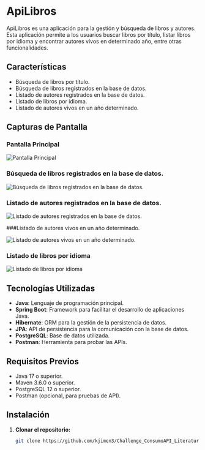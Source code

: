 # ApiLibros

ApiLibros es una aplicación para la gestión y búsqueda de libros y autores. 
Esta aplicación permite a los usuarios buscar libros por título, listar libros por idioma y encontrar autores vivos en determinado año, entre otras funcionalidades.

## Características

- Búsqueda de libros por título.
- Búsqueda de libros registrados en la base de datos.
- Listado de autores registrados en la base de datos.
- Listado de libros por idioma.
- Listado de autores vivos en un año determinado.

## Capturas de Pantalla

### Pantalla Principal

![Pantalla Principal](![image](https://github.com/kjimen3/Challenge_ConsumoAPI_Literatura/assets/93230698/4a75b5aa-cd21-4419-9a2f-d1c52d40fbc7))

### Búsqueda de libros registrados en la base de datos.

![Búsqueda de libros registrados en la base de datos.](![image](https://github.com/kjimen3/Challenge_ConsumoAPI_Literatura/assets/93230698/9cc3e126-bd1a-42a6-9ba0-4cfdafcd7e5f))

### Listado de autores registrados en la base de datos.

![Listado de autores registrados en la base de datos.](![image](https://github.com/kjimen3/Challenge_ConsumoAPI_Literatura/assets/93230698/2191c4e9-e7ce-4814-bd3a-dc5a49962ccb))

###Listado de autores vivos en un año determinado.

![Listado de autores vivos en un año determinado.](![image](https://github.com/kjimen3/Challenge_ConsumoAPI_Literatura/assets/93230698/babf1e07-1f67-43e8-83f6-fa649ab6442a))

### Listado de libros por idioma

![Listado de libros por idioma](![image](https://github.com/kjimen3/Challenge_ConsumoAPI_Literatura/assets/93230698/826d6ef5-9cb0-43a1-b91c-e9d767e53800))


## Tecnologías Utilizadas

- **Java**: Lenguaje de programación principal.
- **Spring Boot**: Framework para facilitar el desarrollo de aplicaciones Java.
- **Hibernate**: ORM para la gestión de la persistencia de datos.
- **JPA**: API de persistencia para la comunicación con la base de datos.
- **PostgreSQL**: Base de datos utilizada.
- **Postman**: Herramienta para probar las APIs.

## Requisitos Previos

- Java 17 o superior.
- Maven 3.6.0 o superior.
- PostgreSQL 12 o superior.
- Postman (opcional, para pruebas de API).

## Instalación

1. **Clonar el repositorio:**

   ```sh
   git clone https://github.com/kjimen3/Challenge_ConsumoAPI_Literatura.git
